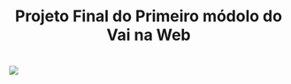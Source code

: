 <h1 align="center"> Projeto Final do Primeiro módolo do Vai na Web  </h1>

#

<img src="https://lumiere-a.akamaihd.net/v1/images/cg_starwars_skywalkersaga_mobile_20370_7b5e45d9.jpeg">
